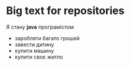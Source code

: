 # Big text for repositories
Я стану **java**  програмістом

- заробляти багато грошей
- завести дитину
- купити машину
- купити своє житло
